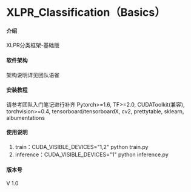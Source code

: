 # XLPR_Classification（Basics）

#### 介绍
XLPR分类框架-基础版

#### 软件架构
架构说明详见团队语雀


#### 安装教程
请参考团队入门笔记进行补齐
Pytorch>=1.6, TF>=2.0, CUDAToolkit(兼容), torchvision>=0.4, tensorboard/tensorboardX, cv2, prettytable, sklearn, albumentations

#### 使用说明

1.  train：CUDA_VISIBLE_DEVICES="1,2" python train.py
2.  inference：CUDA_VISIBLE_DEVICES="1" python inference.py

#### 版本号
V 1.0

